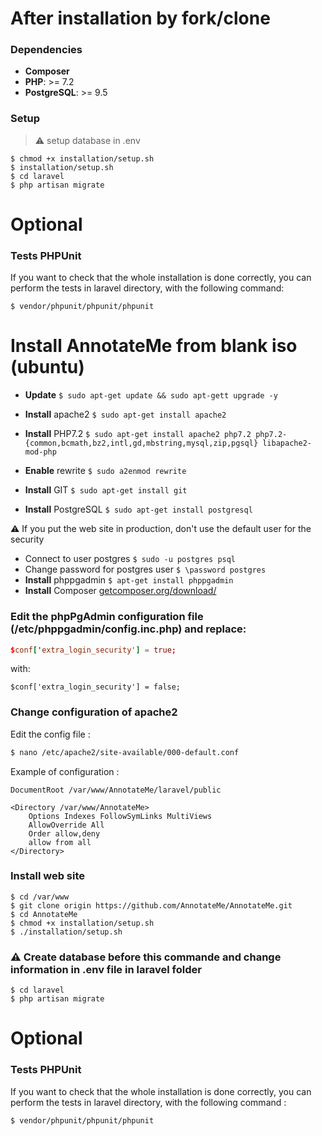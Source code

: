 # After installation by fork/clone

### Dependencies

* **Composer**
* **PHP**: >= 7.2
* **PostgreSQL**: >= 9.5


### Setup

> :warning: setup database in .env

```shell script
$ chmod +x installation/setup.sh
$ installation/setup.sh
$ cd laravel
$ php artisan migrate
```
# Optional
### Tests PHPUnit
If you want to check that the whole installation is done correctly, you can perform the tests in laravel directory, with the following command:

```shell script
$ vendor/phpunit/phpunit/phpunit
```

# Install AnnotateMe from blank iso (ubuntu)

- **Update**
`$ sudo apt-get update && sudo apt-gett upgrade -y`

- **Install** apache2
`$ sudo apt-get install apache2`

- **Install** PHP7.2
`$ sudo apt-get install apache2 php7.2 php7.2-{common,bcmath,bz2,intl,gd,mbstring,mysql,zip,pgsql} libapache2-mod-php`

- **Enable** rewrite
`$ sudo a2enmod rewrite`
- **Install** GIT
`$ sudo apt-get install git`
- **Install** PostgreSQL
`$ sudo apt-get install postgresql`

:warning: If you put the web site in production, don't use the default user for the security
- Connect to user postgres
`$ sudo -u postgres psql`
- Change password for postgres user
`$ \password postgres`
- **Install** phppgadmin
`$ apt-get install phppgadmin`
- **Install** Composer
[getcomposer.org/download/](https://getcomposer.org/download/)


### Edit the phpPgAdmin configuration file (/etc/phppgadmin/config.inc.php) and replace:
```conf
$conf['extra_login_security'] = true;
```
with:
```
$conf['extra_login_security'] = false;
```

### Change configuration of apache2

Edit the config file :
```sh
$ nano /etc/apache2/site-available/000-default.conf
```
Example of configuration :
```
DocumentRoot /var/www/AnnotateMe/laravel/public

<Directory /var/www/AnnotateMe>
	Options Indexes FollowSymLinks MultiViews
	AllowOverride All
	Order allow,deny
	allow from all
</Directory>
```
### Install web site
```
$ cd /var/www
$ git clone origin https://github.com/AnnotateMe/AnnotateMe.git
$ cd AnnotateMe
$ chmod +x installation/setup.sh
$ ./installation/setup.sh
```

### :warning: Create database before this commande and change information in .env file in laravel folder
```
$ cd laravel
$ php artisan migrate
```
# Optional

### Tests PHPUnit

If you want to check that the whole installation is done correctly, you can perform the tests in laravel directory, with the following command :

  

```sh
$ vendor/phpunit/phpunit/phpunit
```
